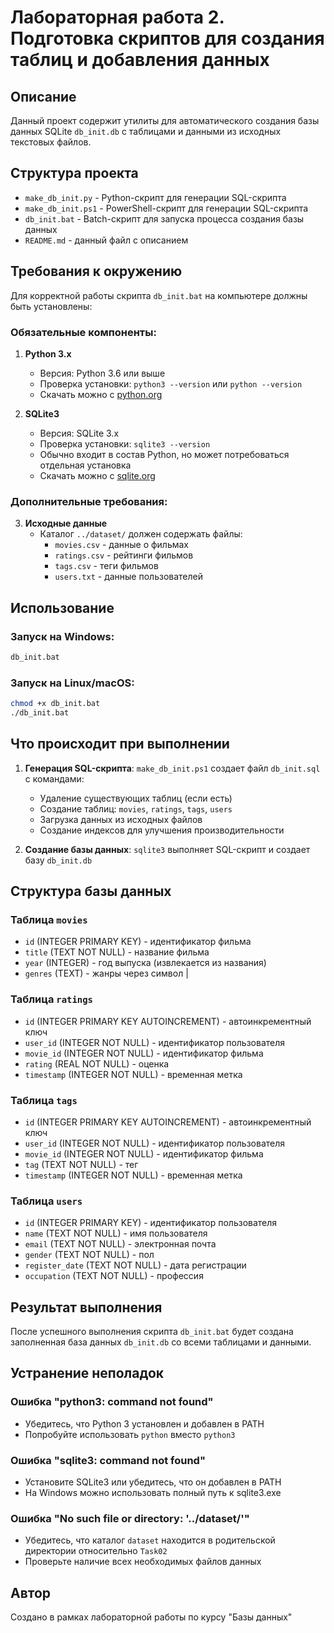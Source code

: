 # Лабораторная работа 2. Подготовка скриптов для создания таблиц и добавления данных

## Описание

Данный проект содержит утилиты для автоматического создания базы данных SQLite `db_init.db` с таблицами и данными из исходных текстовых файлов.

## Структура проекта

- `make_db_init.py` - Python-скрипт для генерации SQL-скрипта
- `make_db_init.ps1` - PowerShell-скрипт для генерации SQL-скрипта
- `db_init.bat` - Batch-скрипт для запуска процесса создания базы данных
- `README.md` - данный файл с описанием

## Требования к окружению

Для корректной работы скрипта `db_init.bat` на компьютере должны быть установлены:

### Обязательные компоненты:

1. **Python 3.x**
   - Версия: Python 3.6 или выше
   - Проверка установки: `python3 --version` или `python --version`
   - Скачать можно с [python.org](https://www.python.org/downloads/)

2. **SQLite3**
   - Версия: SQLite 3.x
   - Проверка установки: `sqlite3 --version`
   - Обычно входит в состав Python, но может потребоваться отдельная установка
   - Скачать можно с [sqlite.org](https://www.sqlite.org/download.html)

### Дополнительные требования:

3. **Исходные данные**
   - Каталог `../dataset/` должен содержать файлы:
     - `movies.csv` - данные о фильмах
     - `ratings.csv` - рейтинги фильмов
     - `tags.csv` - теги фильмов
     - `users.txt` - данные пользователей

## Использование

### Запуск на Windows:
```cmd
db_init.bat
```

### Запуск на Linux/macOS:
```bash
chmod +x db_init.bat
./db_init.bat
```

## Что происходит при выполнении

1. **Генерация SQL-скрипта**: `make_db_init.ps1` создает файл `db_init.sql` с командами:
   - Удаление существующих таблиц (если есть)
   - Создание таблиц: `movies`, `ratings`, `tags`, `users`
   - Загрузка данных из исходных файлов
   - Создание индексов для улучшения производительности

2. **Создание базы данных**: `sqlite3` выполняет SQL-скрипт и создает базу `db_init.db`

## Структура базы данных

### Таблица `movies`
- `id` (INTEGER PRIMARY KEY) - идентификатор фильма
- `title` (TEXT NOT NULL) - название фильма
- `year` (INTEGER) - год выпуска (извлекается из названия)
- `genres` (TEXT) - жанры через символ |

### Таблица `ratings`
- `id` (INTEGER PRIMARY KEY AUTOINCREMENT) - автоинкрементный ключ
- `user_id` (INTEGER NOT NULL) - идентификатор пользователя
- `movie_id` (INTEGER NOT NULL) - идентификатор фильма
- `rating` (REAL NOT NULL) - оценка
- `timestamp` (INTEGER NOT NULL) - временная метка

### Таблица `tags`
- `id` (INTEGER PRIMARY KEY AUTOINCREMENT) - автоинкрементный ключ
- `user_id` (INTEGER NOT NULL) - идентификатор пользователя
- `movie_id` (INTEGER NOT NULL) - идентификатор фильма
- `tag` (TEXT NOT NULL) - тег
- `timestamp` (INTEGER NOT NULL) - временная метка

### Таблица `users`
- `id` (INTEGER PRIMARY KEY) - идентификатор пользователя
- `name` (TEXT NOT NULL) - имя пользователя
- `email` (TEXT NOT NULL) - электронная почта
- `gender` (TEXT NOT NULL) - пол
- `register_date` (TEXT NOT NULL) - дата регистрации
- `occupation` (TEXT NOT NULL) - профессия

## Результат выполнения

После успешного выполнения скрипта `db_init.bat` будет создана заполненная база данных `db_init.db` со всеми таблицами и данными.

## Устранение неполадок

### Ошибка "python3: command not found"
- Убедитесь, что Python 3 установлен и добавлен в PATH
- Попробуйте использовать `python` вместо `python3`

### Ошибка "sqlite3: command not found"
- Установите SQLite3 или убедитесь, что он добавлен в PATH
- На Windows можно использовать полный путь к sqlite3.exe

### Ошибка "No such file or directory: '../dataset/'"
- Убедитесь, что каталог `dataset` находится в родительской директории относительно `Task02`
- Проверьте наличие всех необходимых файлов данных

## Автор

Создано в рамках лабораторной работы по курсу "Базы данных"

